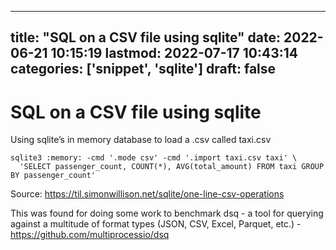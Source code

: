 
---
title: "SQL on a CSV file using sqlite"
date: 2022-06-21 10:15:19
lastmod: 2022-07-17 10:43:14
categories: ['snippet', 'sqlite']
draft: false
---


# SQL on a CSV file using sqlite
Using sqlite’s in memory database to load a .csv called taxi.csv

```
sqlite3 :memory: -cmd '.mode csv' -cmd '.import taxi.csv taxi' \
  'SELECT passenger_count, COUNT(*), AVG(total_amount) FROM taxi GROUP BY passenger_count'
```

Source: https://til.simonwillison.net/sqlite/one-line-csv-operations

This was found for doing some work to benchmark dsq - a tool for querying against a multitude of format types (JSON, CSV, Excel, Parquet, etc.) - https://github.com/multiprocessio/dsq

<!-- #public #snippet #sqlite -->

<!-- {BearID:810C0134-B05B-44C9-9037-C94CA2D7580D-1481-00000E25ACF07D01} -->
